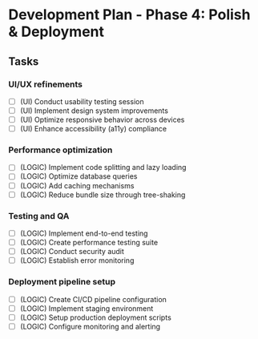 # Development Plan - Phase 4: Polish & Deployment

## Tasks

### UI/UX refinements
- [ ] (UI) Conduct usability testing session
- [ ] (UI) Implement design system improvements
- [ ] (UI) Optimize responsive behavior across devices
- [ ] (UI) Enhance accessibility (a11y) compliance

### Performance optimization
- [ ] (LOGIC) Implement code splitting and lazy loading
- [ ] (LOGIC) Optimize database queries
- [ ] (LOGIC) Add caching mechanisms
- [ ] (LOGIC) Reduce bundle size through tree-shaking

### Testing and QA
- [ ] (LOGIC) Implement end-to-end testing
- [ ] (LOGIC) Create performance testing suite
- [ ] (LOGIC) Conduct security audit
- [ ] (LOGIC) Establish error monitoring

### Deployment pipeline setup
- [ ] (LOGIC) Create CI/CD pipeline configuration
- [ ] (LOGIC) Implement staging environment
- [ ] (LOGIC) Setup production deployment scripts
- [ ] (LOGIC) Configure monitoring and alerting